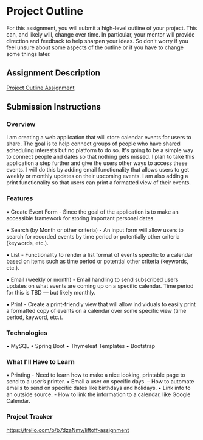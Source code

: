 # Project Outline
For this assignment, you will submit a high-level outline of your project. This can, and likely will, change over time. In particular, your mentor will provide direction and feedback to help sharpen your ideas. So don't worry if you feel unsure about some aspects of the outline or if you have to change some things later.

## Assignment Description
[Project Outline Assignment](https://education.launchcode.org/liftoff/modules/assignments/project-outline)

## Submission Instructions

### Overview
I am creating a web application that will store calendar events for users to share. The goal is to help connect groups of people who have shared scheduling interests but no platform to do so. It's going to be a simple way to connect people and dates so that nothing gets missed. 
I plan to take this application a step further and give the users other ways to access these events. I will do this by adding email functionality that allows users to get weekly or monthly updates on their upcoming events. I am also adding a print functionality so that users can print a formatted view of their events. 

### Features
•	Create Event Form - Since the goal of the application is to make an accessible framework for storing important personal dates

•	Search (by Month or other criteria) - An input form will allow users to search for recorded events by time period or potentially other criteria (keywords, etc.).

•	List - Functionality to render a list format of events specific to a calendar based on items such as time period or potential other criteria (keywords, etc.).

•	Email (weekly or month) - Email handling to send subscribed users updates on what events are coming up on a specific calendar. Time period for this is TBD — but likely monthly.

•	Print - Create a print-friendly view that will allow individuals to easily print a formatted copy of events on a calendar over some specific view (time period, keyword, etc.).

### Technologies
•	MySQL
•	Spring Boot
•	Thymeleaf Templates
•	Bootstrap

### What I'll Have to Learn
•	Printing - Need to learn how to make a nice looking, printable page to send to a user’s printer.
•	Email a user on specific days. – How to automate emails to send on specific dates like birthdays and holidays.
•	Link info to an outside source. - How to link the information to a calendar, like Google Calendar.


### Project Tracker
https://trello.com/b/b7dzaNmv/liftoff-assignment
